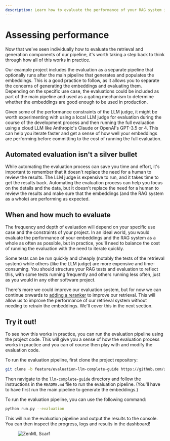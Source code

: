 ```yaml
---
description: Learn how to evaluate the performance of your RAG system in practice.
---
```


# Assessing performance

Now that we've seen individually how to evaluate the retrieval and generation
components of our pipeline, it's worth taking a step back to think through how
all of this works in practice.

Our example project includes the evaluation as a separate pipeline that
optionally runs after the main pipeline that generates and populates the
embeddings. This is a good practice to follow, as it allows you to separate the
concerns of generating the embeddings and evaluating them. Depending on the
specific use case, the evaluations could be included as part of the main
pipeline and used as a gating mechanism to determine whether the embeddings are
good enough to be used in production.

Given some of the performance constraints of the LLM judge, it might be worth
experimenting with using a local LLM judge for evaluation during the course of
the development process and then running the full evaluation using a cloud LLM
like Anthropic's Claude or OpenAI's GPT-3.5 or 4. This can help you iterate
faster and get a sense of how well your embeddings are performing before
committing to the cost of running the full evaluation.

## Automated evaluation isn't a silver bullet

While automating the evaluation process can save you time and effort, it's
important to remember that it doesn't replace the need for a human to review the
results. The LLM judge is expensive to run, and it takes time to get the
results back. Automating the evaluation process can help you focus on the
details and the data, but it doesn't replace the need for a human to review the
results and make sure that the embeddings (and the RAG system as a whole) are performing as expected.

## When and how much to evaluate

The frequency and depth of evaluation will depend on your specific use case and
the constraints of your project. In an ideal world, you would evaluate the
performance of your embeddings and the RAG system as a whole as often as
possible, but in practice, you'll need to balance the cost of running the
evaluation with the need to iterate quickly.

Some tests can be run quickly and cheaply (notably the tests of the retrieval
system) while others (like the LLM judge) are more expensive and time-consuming.
You should structure your RAG tests and evaluation to reflect this, with some
tests running frequently and others running less often, just as you would in any
other software project.

There's more we could improve our evaluation system, but for now we can continue
onwards to [adding a reranker](../reranking/reranking.md) to improve our retrieval. This will allow us to
improve the performance of our retrieval system without needing to retrain the
embeddings. We'll cover this in the next section.

## Try it out!

To see how this works in practice, you can run the evaluation pipeline using the
project code. This will give you a sense of how the evaluation process works in
practice and you can of course then play with and modify the evaluation code.

To run the evaluation pipeline, first clone the project repository:

```bash
git clone -b feature/evaluation-llm-complete-guide https://github.com/zenml-io/zenml-projects.git
```

Then navigate to the `llm-complete-guide` directory and follow the instructions
in the `README.md` file to run the evaluation pipeline. (You'll have to have
first run the main pipeline to generate the embeddings.)

To run the evaluation pipeline, you can use the following command:

```bash
python run.py --evaluation
```

This will run the evaluation pipeline and output the results to the console. You
can then inspect the progress, logs and results in the dashboard!

<figure><img src="https://static.scarf.sh/a.png?x-pxid=f0b4f458-0a54-4fcd-aa95-d5ee424815bc" alt="ZenML Scarf"><figcaption></figcaption></figure>

